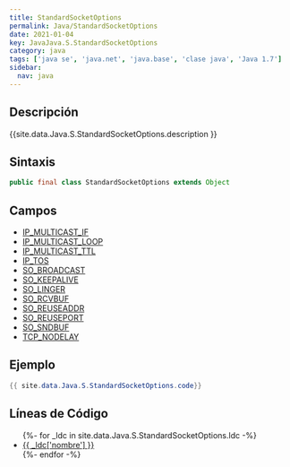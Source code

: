 ```yaml
---
title: StandardSocketOptions
permalink: Java/StandardSocketOptions
date: 2021-01-04
key: JavaJava.S.StandardSocketOptions
category: java
tags: ['java se', 'java.net', 'java.base', 'clase java', 'Java 1.7']
sidebar: 
  nav: java
---
```


## Descripción
{{site.data.Java.S.StandardSocketOptions.description }}

## Sintaxis
~~~java
public final class StandardSocketOptions extends Object
~~~

## Campos
* [IP_MULTICAST_IF](/Java/StandardSocketOptions/IP_MULTICAST_IF)
* [IP_MULTICAST_LOOP](/Java/StandardSocketOptions/IP_MULTICAST_LOOP)
* [IP_MULTICAST_TTL](/Java/StandardSocketOptions/IP_MULTICAST_TTL)
* [IP_TOS](/Java/StandardSocketOptions/IP_TOS)
* [SO_BROADCAST](/Java/StandardSocketOptions/SO_BROADCAST)
* [SO_KEEPALIVE](/Java/StandardSocketOptions/SO_KEEPALIVE)
* [SO_LINGER](/Java/StandardSocketOptions/SO_LINGER)
* [SO_RCVBUF](/Java/StandardSocketOptions/SO_RCVBUF)
* [SO_REUSEADDR](/Java/StandardSocketOptions/SO_REUSEADDR)
* [SO_REUSEPORT](/Java/StandardSocketOptions/SO_REUSEPORT)
* [SO_SNDBUF](/Java/StandardSocketOptions/SO_SNDBUF)
* [TCP_NODELAY](/Java/StandardSocketOptions/TCP_NODELAY)

## Ejemplo
~~~java
{{ site.data.Java.S.StandardSocketOptions.code}}
~~~

## Líneas de Código
<ul>
{%- for _ldc in site.data.Java.S.StandardSocketOptions.ldc -%}
   <li>
       <a href="{{_ldc['url'] }}">{{ _ldc['nombre'] }}</a>
   </li>
{%- endfor -%}
</ul>
